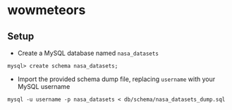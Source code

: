 # wowmeteors

## Setup
- Create a MySQL database named `nasa_datasets`
```
mysql> create schema nasa_datasets;
```
- Import the provided schema dump file, replacing `username` with your MySQL username
```
mysql -u username -p nasa_datasets < db/schema/nasa_datasets_dump.sql
```
